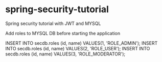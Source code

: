 # spring-security-tutorial
Spring security tutorial with JWT and MYSQL

Add roles to MYSQL DB before starting the application

INSERT INTO secdb.roles (id, name) VALUES(1, 'ROLE_ADMIN');
INSERT INTO secdb.roles (id, name) VALUES(2, 'ROLE_USER');
INSERT INTO secdb.roles (id, name) VALUES(3, 'ROLE_MODERATOR');
